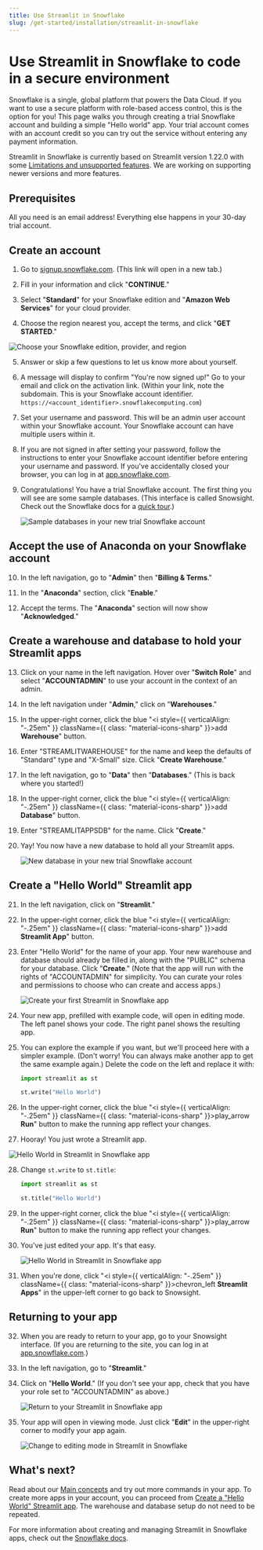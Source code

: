 ```yaml
---
title: Use Streamlit in Snowflake
slug: /get-started/installation/streamlit-in-snowflake
---
```


# Use Streamlit in Snowflake to code in a secure environment

Snowflake is a single, global platform that powers the Data Cloud. If you want to use a secure platform with role-based access control, this is the option for you! This page walks you through creating a trial Snowflake account and building a simple "Hello world" app. Your trial account comes with an account credit so you can try out the service without entering any payment information.

<Note>

Streamlit in Snowflake is currently based on Streamlit version 1.22.0 with some [Limitations and unsupported features](https://docs.snowflake.com/en/developer-guide/streamlit/limitations). We are working on supporting newer versions and more features.

</Note>

## Prerequisites

All you need is an email address! Everything else happens in your 30-day trial account.

## Create an account

1. Go to <a href="https://signup.snowflake.com/?utm_source=streamlit&utm_medium=referral&utm_campaign=na-us-en-&utm_content=-ss-streamlit-docs" target="_blank">signup.snowflake.com</a>. (This link will open in a new tab.)

2. Fill in your information and click "**CONTINUE**."

3. Select "**Standard**" for your Snowflake edition and "**Amazon Web Services**" for your cloud provider.

4. Choose the region nearest you, accept the terms, and click "**GET STARTED**."

<div style={{ maxWidth: '50%', margin: 'auto' }}>
    <Image alt="Choose your Snowflake edition, provider, and region" src="/images/get-started/SiS-region.png" />
</div>

5. Answer or skip a few questions to let us know more about yourself.

6. A message will display to confirm "You're now signed up!" Go to your email and click on the activation link. (Within your link, note the subdomain. This is your Snowflake account identifier. `https://<account_identifier>.snowflakecomputing.com`)

7. Set your username and password. This will be an admin user account within your Snowflake account. Your Snowflake account can have multiple users within it.

8. If you are not signed in after setting your password, follow the instructions to enter your Snowflake account identifier before entering your username and password. If you've accidentally closed your browser, you can log in at [app.snowflake.com](https://app.snowflake.com/).

9. Congratulations! You have a trial Snowflake account. The first thing you will see are some sample databases. (This interface is called Snowsight. Check out the Snowflake docs for a [quick tour](https://docs.snowflake.com/en/user-guide/ui-snowsight-quick-tour).)

   ![Sample databases in your new trial Snowflake account](/images/get-started/SiS-1-landing-page.png)

## Accept the use of Anaconda on your Snowflake account

10. In the left navigation, go to "**Admin**" then "**Billing & Terms**."

11. In the "**Anaconda**" section, click "**Enable**."

12. Accept the terms. The "**Anaconda**" section will now show "**Acknowledged**."

## Create a warehouse and database to hold your Streamlit apps

13. Click on your name in the left navigation. Hover over "**Switch Role**" and select "**ACCOUNTADMIN**" to use your account in the context of an admin.

14. In the left navigation under "**Admin**," click on "**Warehouses**."

15. In the upper-right corner, click the blue "<i style={{ verticalAlign: "-.25em" }} className={{ class: "material-icons-sharp" }}>add</i> **Warehouse**" button.

16. Enter "STREAMLITWAREHOUSE" for the name and keep the defaults of "Standard" type and "X-Small" size. Click "**Create Warehouse**."

17. In the left navigation, go to "**Data**" then "**Databases**." (This is back where you started!)

18. In the upper-right corner, click the blue "<i style={{ verticalAlign: "-.25em" }} className={{ class: "material-icons-sharp" }}>add</i> **Database**" button.

19. Enter "STREAMLITAPPSDB" for the name. Click "**Create**."

20. Yay! You now have a new database to hold all your Streamlit apps.

    ![New database in your new trial Snowflake account](/images/get-started/SiS-2-databases.png)

## Create a "Hello World" Streamlit app

21. In the left navigation, click on "**Streamlit**."

22. In the upper-right corner, click the blue "<i style={{ verticalAlign: "-.25em" }} className={{ class: "material-icons-sharp" }}>add</i> **Streamlit App**" button.

23. Enter "Hello World" for the name of your app. Your new warehouse and database should already be filled in, along with the "PUBLIC" schema for your database. Click "**Create**." (Note that the app will run with the rights of "ACCOUNTADMIN" for simplicity. You can curate your roles and permissions to choose who can create and access apps.)

    ![Create your first Streamlit in Snowflake app](/images/get-started/SiS-3-create-app.png)

24. Your new app, prefilled with example code, will open in editing mode. The left panel shows your code. The right panel shows the resulting app.

25. You can explore the example if you want, but we'll proceed here with a simpler example. (Don't worry! You can always make another app to get the same example again.) Delete the code on the left and replace it with:

    ```python
    import streamlit as st

    st.write("Hello World")
    ```

26. In the upper-right corner, click the blue "<i style={{ verticalAlign: "-.25em" }} className={{ class: "material-icons-sharp" }}>play_arrow</i> **Run**" button to make the running app reflect your changes.

27. Hooray! You just wrote a Streamlit app.

![Hello World in Streamlit in Snowflake app](/images/get-started/SiS-4-hello-world-1.png)

28. Change `st.write` to `st.title`:

    ```python
    import streamlit as st

    st.title("Hello World")
    ```

29. In the upper-right corner, click the blue "<i style={{ verticalAlign: "-.25em" }} className={{ class: "material-icons-sharp" }}>play_arrow</i> **Run**" button to make the running app reflect your changes.

30. You've just edited your app. It's that easy.

    ![Hello World in Streamlit in Snowflake app](/images/get-started/SiS-5-hello-world-2.png)

31. When you're done, click "<i style={{ verticalAlign: "-.25em" }} className={{ class: "material-icons-sharp" }}>chevron_left</i> **Streamlit Apps**" in the upper-left corner to go back to Snowsight.

## Returning to your app

32. When you are ready to return to your app, go to your Snowsight interface. (If you are returning to the site, you can log in at [app.snowflake.com](https://app.snowflake.com/).)

33. In the left navigation, go to "**Streamlit**."

34. Click on "**Hello World**." (If you don't see your app, check that you have your role set to "ACCOUNTADMIN" as above.)

    ![Return to your Streamlit in Snowflake app](/images/get-started/SiS-6-hello-world-return.png)

35. Your app will open in viewing mode. Just click "**Edit**" in the upper-right corner to modify your app again.

    ![Change to editing mode in Streamlit in Snowflake](/images/get-started/SiS-7-hello-world-edit.png)

## What's next?

Read about our [Main concepts](/get-started/fundamentals/main-concepts) and try out more commands in your app. To create more apps in your account, you can proceed from [Create a "Hello World" Streamlit app](#create-a-hello-world-streamlit-app). The warehouse and database setup do not need to be repeated.

For more information about creating and managing Streamlit in Snowflake apps, check out the [Snowflake docs](https://docs.snowflake.com/en/developer-guide/streamlit/about-streamlit).
